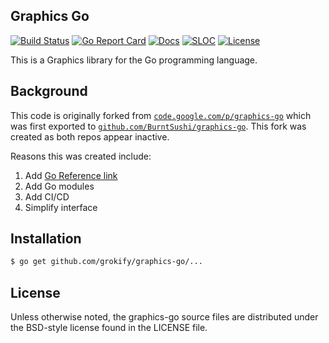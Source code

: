 ## Graphics Go

[![Build Status][build-status-svg]][build-status-url]
[![Go Report Card][goreport-svg]][goreport-url]
[![Docs][docs-godoc-svg]][docs-godoc-url]
[![SLOC][loc-svg]][repo-url]
[![License][license-svg]][license-url]

This is a Graphics library for the Go programming language.

## Background

This code is originally forked from [`code.google.com/p/graphics-go`](https://code.google.com/archive/p/graphics-go/) which was first exported to [`github.com/BurntSushi/graphics-go`](https://github.com/BurntSushi/graphics-go). This fork was created as both repos appear inactive.

Reasons this was created include:

1. Add [Go Reference link](https://pkg.go.dev/github.com/grokify/graphics-go/graphics)
1. Add Go modules
1. Add CI/CD
1. Simplify interface

## Installation

```bash
$ go get github.com/grokify/graphics-go/...
```

## License

Unless otherwise noted, the graphics-go source files are distributed
under the BSD-style license found in the LICENSE file.

 [used-by-svg]: https://sourcegraph.com/github.com/grokify/graphics-go/-/badge.svg
 [used-by-url]: https://sourcegraph.com/github.com/grokify/graphics-go?badge
 [build-status-svg]: https://github.com/grokify/graphics-go/workflows/go%20build/badge.svg?branch=master
 [build-status-url]: https://github.com/grokify/graphics-go/actions
 [goreport-svg]: https://goreportcard.com/badge/github.com/grokify/graphics-go
 [goreport-url]: https://goreportcard.com/report/github.com/grokify/graphics-go
 [codeclimate-status-svg]: https://codeclimate.com/github/grokify/graphics-go/badges/gpa.svg
 [codeclimate-status-url]: https://codeclimate.com/github/grokify/graphics-go
 [docs-godoc-svg]: https://pkg.go.dev/badge/github.com/grokify/graphics-go
 [docs-godoc-url]: https://pkg.go.dev/github.com/grokify/graphics-go/graphics
 [license-svg]: https://img.shields.io/badge/license-MIT-graphicsgo.svg
 [license-url]: https://github.com/grokify/graphics-go/blob/master/LICENSE
 [loc-svg]: https://tokei.rs/b1/github/grokify/graphics-go
 [repo-url]: https://github.com/grokify/graphics-go